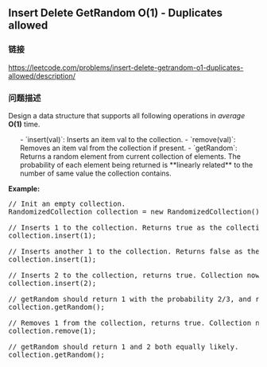 ## Insert Delete GetRandom O(1) - Duplicates allowed  
### 链接  
https://leetcode.com/problems/insert-delete-getrandom-o1-duplicates-allowed/description/  
### 问题描述
Design a data structure that supports all following operations in *average* **O(1)** time.


<ol>
- `insert(val)`: Inserts an item val to the collection.
- `remove(val)`: Removes an item val from the collection if present.
- `getRandom`: Returns a random element from current collection of elements. The probability of each element being returned is **linearly related** to the number of same value the collection contains.
</ol>


**Example:**
<pre>
// Init an empty collection.
RandomizedCollection collection = new RandomizedCollection();

// Inserts 1 to the collection. Returns true as the collection did not contain 1.
collection.insert(1);

// Inserts another 1 to the collection. Returns false as the collection contained 1. Collection now contains [1,1].
collection.insert(1);

// Inserts 2 to the collection, returns true. Collection now contains [1,1,2].
collection.insert(2);

// getRandom should return 1 with the probability 2/3, and returns 2 with the probability 1/3.
collection.getRandom();

// Removes 1 from the collection, returns true. Collection now contains [1,2].
collection.remove(1);

// getRandom should return 1 and 2 both equally likely.
collection.getRandom();
</pre>

